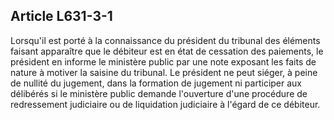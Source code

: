 Article L631-3-1
----
Lorsqu'il est porté à la connaissance du président du tribunal des éléments
faisant apparaître que le débiteur est en état de cessation des paiements, le
président en informe le ministère public par une note exposant les faits de
nature à motiver la saisine du tribunal. Le président ne peut siéger, à peine de
nullité du jugement, dans la formation de jugement ni participer aux délibérés
si le ministère public demande l'ouverture d'une procédure de redressement
judiciaire ou de liquidation judiciaire à l'égard de ce débiteur.
